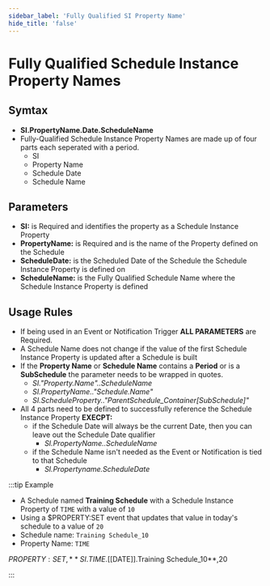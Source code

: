 ```yaml
---
sidebar_label: 'Fully Qualified SI Property Name'
hide_title: 'false'
---
```


<head>
  <meta name="robots" content="noindex, nofollow" />
</head>

# Fully Qualified Schedule Instance Property Names

## Symtax

* **SI.PropertyName.Date.ScheduleName**
* Fully-Qualified Schedule Instance Property Names are made up of four parts each seperated with a period.
  * SI
  * Property Name
  * Schedule Date
  * Schedule Name

## Parameters

* **SI:** is Required and identifies the property as a Schedule Instance Property
* **PropertyName:** is Required and is the name of the Property defined on the Schedule
* **ScheduleDate:** is the Scheduled Date of the Schedule the Schedule Instance Property is defined on
* **ScheduleName:** is the Fully Qualified Schedule Name where the Schedule Instance Property is defined

## Usage Rules

* If being used in an Event or Notification Trigger **ALL PARAMETERS** are Required.
* A Schedule Name does not change if the value of the first Schedule Instance Property is updated after a Schedule is built
* If the **Property Name** or **Schedule Name** contains a **Period** or is a **SubSchedule** the parameter needs to be wrapped in quotes.
  * _SI."Property.Name"..ScheduleName_
  * _SI.PropertyName.."Schedule.Name"_
  * _SI.ScheduleProperty.."ParentSchedule\_Container[SubSchedule]"_
* All 4 parts need to be defined to successfully reference the Schedule Instance Property **EXECPT:**
  * if the Schedule Date will always be the current Date, then you can leave out the Schedule Date qualifier
    * _SI.PropertyName..ScheduleName_
  * if the Schedule Name isn't needed as the Event or Notification is tied to that Schedule
    * _SI.Propertyname.ScheduleDate_

:::tip Example

* A Schedule named **Training Schedule** with a Schedule Instance Property of ```TIME``` with a value of ```10```
* Using a $PROPERTY:SET event that updates that value in today's schedule to a value of ```20```
* Schedule name: ```Training Schedule_10```
* Property Name: ```TIME```

$PROPERTY:SET,**SI.TIME.[[$DATE]].Training Schedule_10**,20

:::

